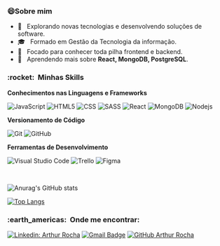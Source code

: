<!-- ![](https://komarev.com/ghpvc/?username=angeloengcomp&color=006bed) -->

<h3>😄Sobre mim </h3>

- 🤔 &nbsp; Explorando novas tecnologias e desenvolvendo soluções de software.
- 🎓 &nbsp; Formado em Gestão da Tecnologia da informação.
- 💼 &nbsp; Focado para conhecer toda pilha frontend e backend.
- 🌱 &nbsp; Aprendendo mais sobre **React, MongoDB, PostgreSQL**.

<h3> :rocket: &nbsp;Minhas Skills </h3>

**Conhecimentos nas Linguagens e Frameworks**

 
  ![JavaScript](https://img.shields.io/badge/-JavaScript-333333?style=flat&logo=javascript)
  ![HTML5](https://img.shields.io/badge/-HTML5-333333?style=flat&logo=HTML5)
  ![CSS](https://img.shields.io/badge/-CSS-333333?style=flat&logo=CSS3&logoColor=1572B6)
  ![SASS](https://img.shields.io/badge/-SASS-333333?style=flat&logo=Sass&logoColor=e373f1)
  ![React](https://img.shields.io/badge/-React-333333?style=flat&logo=react)
  ![MongoDB](https://img.shields.io/badge/-MongoDB-333333?style=flat&logo=MongoDB)
  ![Nodejs](https://img.shields.io/badge/-Nodejs-333333?style=flat&logo=Nodejs)




**Versionamento de Código**

  ![Git](https://img.shields.io/badge/-Git-333333?style=flat&logo=git)
  ![GitHub](https://img.shields.io/badge/-GitHub-333333?style=flat&logo=github)

**Ferramentas de Desenvolvimento**

  ![Visual Studio Code](https://img.shields.io/badge/-Visual%20Studio%20Code-333333?style=flat&logo=visual-studio-code&logoColor=007ACC) 
  ![Trello](https://img.shields.io/badge/-Trello-333333?style=flat&logo=trello&logoColor=007ACC)
  ![Figma](https://img.shields.io/badge/-Figma-333333?style=flat&logo=figma&logoColor=007ACC)

<br/>


![Anurag's GitHub stats](https://github-readme-stats.vercel.app/api?username=ArthurMaciel95&show_icons=true&theme=tokyonight)

[![Top Langs](https://github-readme-stats.vercel.app/api/top-langs/?username=ArthurMaciel95&layout=compact&theme=tokyonight)](https://github.com/ArthurMaciel95/github-readme-stats)

<h3> :earth_americas: &nbsp;Onde me encontrar: </h3> 

[![Linkedin: Arthur Rocha](https://img.shields.io/badge/-ArthurRocha95-blue?style=flat-square&logo=Linkedin&logoColor=white&link=https://www.linkedin.com/in/arthur-rocha-3bb8021a0/)](https://www.linkedin.com/in/arthur-rocha-3bb8021a0/)
[![Gmail Badge](https://img.shields.io/badge/-contato@angeloricardo.tech-006bed?style=flat-square&logo=Gmail&logoColor=white&link=mailto:arthurnmrocha@gmail.com)](mailto:arthurnmrocha@gmail.com)
[![GitHub Arthur Rocha]( https://img.shields.io/github/followers/ArthurMaciel95?label=follow&style=social)](https://github.com/ArthurMaciel95)
